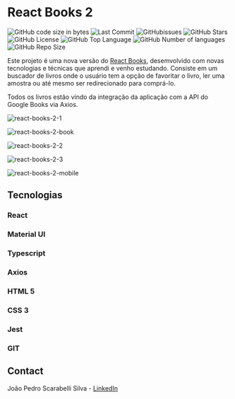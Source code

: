 # React Books 2

![GitHub code size in bytes](https://img.shields.io/github/languages/code-size/jpss14/react-books-2)
![Last Commit](https://img.shields.io/github/last-commit/jpss14/react-books-2)
![GitHubissues](https://img.shields.io/github/issues/jpss14/react-books-2)
![GitHub Stars](https://img.shields.io/github/stars/jpss14/react-books-2)
![GitHub License](https://img.shields.io/github/license/jpss14/react-books-2)
![GitHub Top Language](https://img.shields.io/github/languages/top/jpss14/react-books-2)
![GitHub Number of languages](https://img.shields.io/github/languages/count/JPSS14/react-books-2)
![GitHub Repo Size](https://img.shields.io/github/repo-size/jpss14/react-books-2)

Este projeto é uma nova versão do [React Books](https://github.com/JPSS14/react-books), desemvolvido com novas tecnologias e técnicas que aprendi e venho estudando. Consiste em um buscador de livros onde o usuário tem a opção de favoritar o livro, ler uma amostra ou até mesmo ser redirecionado para comprá-lo.

Todos os livros estão vindo da integração da aplicação com a API do Google Books via Axios.

![react-books-2-1](https://github.com/JPSS14/react-books-2/assets/40327303/089ccf83-060c-4907-bcb0-274d39773869)

![react-books-2-book](https://github.com/JPSS14/react-books-2/assets/40327303/88bbd413-6461-402d-8a36-f5ef5286821f)

![react-books-2-2](https://github.com/JPSS14/react-books-2/assets/40327303/ec2b46cf-73b1-4602-ac96-4d81c3cbf3d6)

![react-books-2-3](https://github.com/JPSS14/react-books-2/assets/40327303/8e7ca88e-e550-4ca7-b0e3-846e86f31ad0)

![react-books-2-mobile](https://github.com/JPSS14/react-books-2/assets/40327303/c87d6052-0cc0-40dd-a473-cf0188d2f225)

## Tecnologias

### React

### Material UI

### Typescript

### Axios

### HTML 5

### CSS 3

### Jest

### GIT

## Contact

João Pedro Scarabelli Silva - [LinkedIn](https://www.linkedin.com/in/jo%C3%A3o-pedro-s-silva/)
